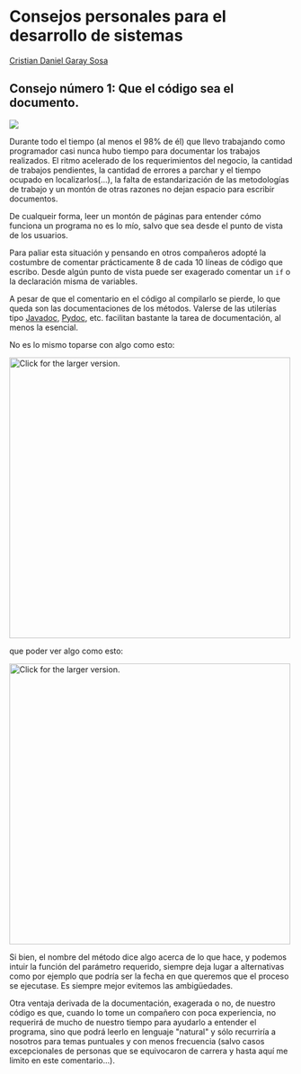 # Consejos personales para el desarrollo de sistemas #
[Cristian Daniel Garay Sosa](https://about.me/cdanielpy "https://about.me/cdanielpy")

## Consejo número 1: Que el código sea el documento. ##

![](https://i0.wp.com/www.clker.com/cliparts/v/O/1/t/u/D/edit-find-replace-md.png)

Durante todo el tiempo (al menos el 98% de él) que llevo trabajando como programador casi nunca hubo tiempo para documentar los trabajos realizados. El ritmo acelerado de los requerimientos del negocio, la cantidad de trabajos pendientes, la cantidad de errores a parchar y el tiempo ocupado en localizarlos(...), la falta de estandarización de las metodologías de trabajo y un montón de otras razones no dejan espacio para escribir documentos.


De cualqueir forma, leer un montón de páginas para entender cómo funciona un programa no es lo mío, salvo que sea desde el punto de vista de los usuarios.  

Para paliar esta situación y pensando en otros compañeros adopté la costumbre de comentar prácticamente 8 de cada 10 líneas de código que escribo. Desde algún punto de vista puede ser exagerado comentar un `if` o la declaración misma de variables.

A pesar de que el comentario en el código al compilarlo se pierde, lo que queda son las documentaciones de los métodos. Valerse de las utilerías tipo [Javadoc](https://es.wikipedia.org/wiki/Javadoc), [Pydoc](https://docs.python.org/2/library/pydoc.html), etc. facilitan bastante la tarea de documentación, al menos la esencial.

No es lo mismo toparse con algo como esto:

<img src="https://drive.google.com/uc?export=view&id=1cy0brHvX9j-07lSKUcGy7YIrR7oa0rER" style="width: 500px; max-width: 100%; height: auto" title="Click for the larger version." />

que poder ver algo como esto:


<img src="https://drive.google.com/uc?export=view&id=12Vs6yFq73-GGvqWHxZYVIVmLBqNhdLoH" style="width: 500px; max-width: 100%; height: auto" title="Click for the larger version." />

Si bien, el nombre del método dice algo acerca de lo que hace, y podemos intuir  la función del parámetro requerido, siempre deja lugar a alternativas como por ejemplo que podría ser la fecha en que queremos que el proceso se ejecutase. Es siempre mejor evitemos las ambigüedades.

Otra ventaja derivada de la documentación, exagerada o no, de nuestro código es que, cuando lo tome un compañero con poca experiencia, no requerirá de mucho de nuestro tiempo para ayudarlo a entender el programa, sino que podrá leerlo en lenguaje "natural" y sólo recurriría a nosotros para temas puntuales y con menos frecuencia (salvo casos excepcionales de personas que se equivocaron de carrera y hasta aquí me limito en este comentario...).	
